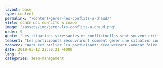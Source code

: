 ```yaml
---
layout: base
type: content
permalink: "/content/gerer-les-conflits-a-chaud/"
title: GÉRER LES CONFLITS À CHAUD
image: "/assets/img/gerer-les-conflits-a-chaud.png"
order: 9
quote: "Les situations stressantes et conflictuelles sont souvent critiques dans la vie d’une entreprise et l’efficacité de ses équipes. Cependant, il existe des outils pour gérer une situation difficile qui nécessitent une attitude et une méthodologie précise."
teaser1: "Les participants découvriront comment gérer une situation conflictuelle “à chaud” grâce à notre méthodologie en 6 points  développée par les forces spéciales du RAID."
teaser2: "Dans cet atelier les participants découvriront comment faire passer leur interlocuteur du registre émotionnel à celui du rationnel."
date: 2018-03-12 22:30:21 +0000
lang: fr
categories: team-management
---
```

